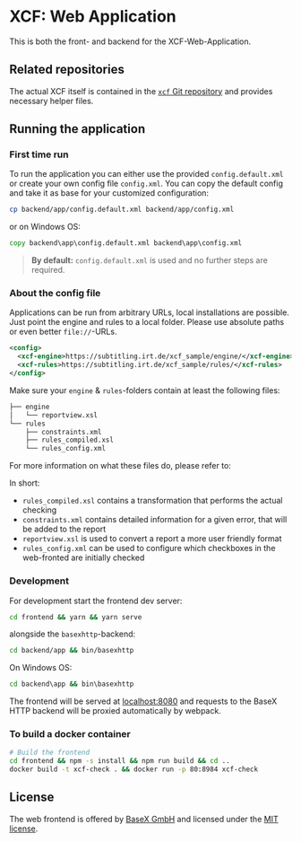 # XCF: Web Application

This is both the front- and backend for the XCF-Web-Application.

## Related repositories

The actual XCF itself is contained in the [`xcf` Git repository](https://github.com/IRT-Open-Source/xcf) and
provides necessary helper files.

## Running the application

### First time run

To run the application you can either use the provided `config.default.xml` or create your own config file `config.xml`. You can copy the default config and take it as base for your customized configuration:

```bash
cp backend/app/config.default.xml backend/app/config.xml
```

or on Windows OS:

```bat
copy backend\app\config.default.xml backend\app\config.xml
```

> **By default:** `config.default.xml` is used and no further steps are required.

### About the config file

Applications can be run from arbitrary URLs, local installations are possible.
Just point the engine and rules to a local folder. Please use absolute paths or even better
`file://`-URLs.

```xml
<config>
  <xcf-engine>https://subtitling.irt.de/xcf_sample/engine/</xcf-engine>
  <xcf-rules>https://subtitling.irt.de/xcf_sample/rules/</xcf-rules>
</config>
```

Make sure your `engine` & `rules`-folders contain at least the following files:

```bash
├── engine
│   └── reportview.xsl
└── rules
    ├── constraints.xml
    ├── rules_compiled.xsl
    └── rules_config.xml
```

For more information on what these files do, please refer to:

In short:

- `rules_compiled.xsl` contains a transformation that performs the actual checking
- `constraints.xml` contains detailed information for a given error, that will be added to the report
- `reportview.xsl` is used to convert a report a more user friendly format
- `rules_config.xml` can be used to configure which checkboxes in the web-fronted are initially checked

### Development

For development start the frontend dev server:

```bash
cd frontend && yarn && yarn serve
```

alongside the `basexhttp`-backend:

```bash
cd backend/app && bin/basexhttp
```

On Windows OS:

```bat
cd backend\app && bin\basexhttp
```

The frontend will be served at [localhost:8080](http://localhost:8080) and requests to the BaseX HTTP backend will be proxied automatically by webpack.

### To build a docker container

```bash
# Build the frontend
cd frontend && npm -s install && npm run build && cd ..
docker build -t xcf-check . && docker run -p 80:8984 xcf-check
```

## License

The web frontend is offered by [BaseX GmbH](https://www.basex.org) and licensed under the [MIT license](LICENSE).
